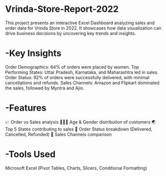 # Vrinda-Store-Report-2022
This project presents an interactive Excel Dashboard analyzing sales and order data for Vrinda Store in 2022. It showcases how data visualization can drive business decisions by uncovering key trends and insights.

# -Key Insights
Order Demographics: 64% of orders were placed by women.
Top Performing States: Uttar Pradesh, Karnataka, and Maharashtra led in sales.
Order Status: 92% of orders were successfully delivered, with minimal cancellations and refunds.
Sales Channels: Amazon and Flipkart dominated the sales, followed by Myntra and Ajio.
# -Features
📈 Order vs Sales analysis
🧑‍🤝‍🧑 Age & Gender distribution of customers
🌏 Top 5 States contributing to sales
🚚 Order Status breakdown (Delivered, Cancelled, Refunded)
🛒 Sales Channels comparison
# -Tools Used
Microsoft Excel (Pivot Tables, Charts, Slicers, Conditional Formatting)

